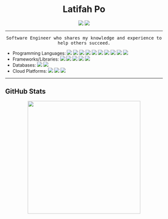 <h1 align="center">Latifah Po</h1>

<p align="center">
  <a href="https://linkedin.com/in/latifahpo"><img src="https://img.shields.io/badge/-Latifah%20Po-0077B5?style=flat&logo=Linkedin&logoColor=white"/></a>
  <a href="mailto:l123868@gmail.com"><img src="https://img.shields.io/badge/-l123868@gmail.com-D14836?style=flat&logo=Gmail&logoColor=white"/></a>
</p>
<hr>
<p align="center">
  <samp>
      Software Engineer who shares my knowledge and experience to help others succeed.
    <br>
<ul>
<li>Programming Languages: <img src="https://img.shields.io/badge/-Python-05122A?style=flat&logo=python">
<img src="https://img.shields.io/badge/-Java-05122A?style=flat&logo=openjdk">
<img src="https://img.shields.io/badge/-C-05122A?style=flat&logo=c">
<img src="https://img.shields.io/badge/-JavaScript-05122A?style=flat&logo=javascript">
<img src="https://img.shields.io/badge/-Typescript-05122A?style=flat&logo=typescript">
<img src="https://img.shields.io/badge/-SQL-05122A?style=flat&logo=sql">
<img src="https://img.shields.io/badge/-Swift-05122A?style=flat&logo=swift">
<img src="https://img.shields.io/badge/-Kotlin-05122A?style=flat&logo=kotlin">
<img src="https://img.shields.io/badge/-Visual Basic-05122A?style=flat&logo=visualbasic">
<img src="https://img.shields.io/badge/-Prolog-05122A?style=flat&logo=prolog"></li>

<li>Frameworks/Libraries: <img src="https://img.shields.io/badge/-Django-05122A?style=flat&logo=django">
<img src="https://img.shields.io/badge/-Vue.js-05122A?style=flat&logo=vuedotjs">
<img src="https://img.shields.io/badge/-WebGL-05122A?style=flat&logo=webgl">
<img src="https://img.shields.io/badge/-OpenGl-05122A?style=flat&logo=opengl">
<img src="https://img.shields.io/badge/-Tkinter-05122A?style=flat&logo=tkinter">

<li>Databases:
<img src="https://img.shields.io/badge/-MariaDB-05122A?style=flat&logo=mariadb">
<img src="https://img.shields.io/badge/-MySQL-05122A?style=flat&logo=mysql"></li>

<li>Cloud Platforms:
<img src="https://img.shields.io/badge/-AWS-05122A?style=flat&logo=amazon-aws">
<img src="https://img.shields.io/badge/-AZURE-05122A?style=flat&logo=microsoftazure">
<img src="https://img.shields.io/badge/-GCP-05122A?style=flat&logo=google-cloud">
</li>
</ul>


  </samp>
</p>
<hr>

## GitHub Stats

<p align="center">
<a href="https://github.com/l123868">
  <img height="360em" src="https://github-readme-stats-eight-theta.vercel.app/api/top-langs/?username=l123868&layout=compact&langs_count=8&theme=algolia"/>
</a>
</p>

